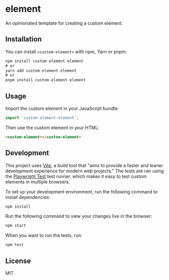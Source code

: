 # <custom-element> element

An opinionated template for creating a custom element.

## Installation

You can install `<custom-element>` with npm, Yarn or pnpm.

```js
npm install custom-element-element
# or
yarn add custom-element-element
# or
pnpm install custom-element-element
```

## Usage

Import the custom element in your JavaScript bundle:

```js
import 'custom-element-element';
```

Then use the custom element in your HTML:

```html
<custom-element></custom-element>
```

## Development

This project uses [Vite](https://vitejs.dev/), a build tool that "aims to provide a faster and leaner development experience for modern web projects." The tests are ran using the [Playwright Test](https://playwright.dev/) test runner, which makes it easy to test custom elements in multiple browsers.

To set up your development environment, run the following command to install dependencies:

```sh
npm install
```

Run the following command to view your changes live in the browser:

```sh
npm start
```

When you want to run the tests, run:

```sh
npm test
```

## License

MIT